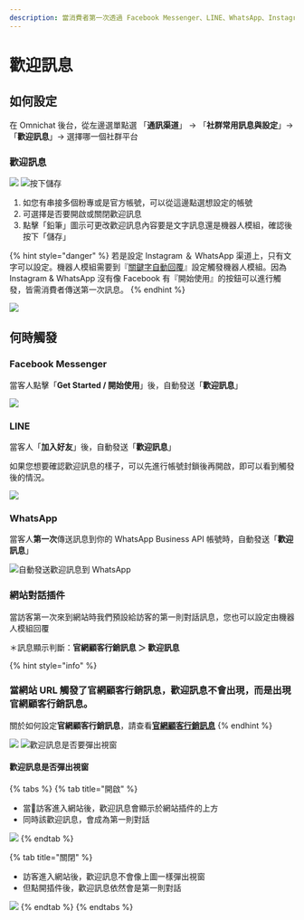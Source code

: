 ```yaml
---
description: 當消費者第一次透過 Facebook Messenger、LINE、WhatsApp、Instagram 和網站對話插件聯絡您們，自動發送歡迎訊息給消費者。
---
```


# 歡迎訊息

## 如何設定

在 Omnichat 後台，從左邊選單點選 「**通訊渠道**」 -> 「**社群常用訊息與設定**」->「**歡迎訊息**」-> 選擇哪一個社群平台

### 歡迎訊息

![](<../../../.gitbook/assets/截圖 2022-07-05 上午10.45.40.png>) ![按下儲存](<../../../.gitbook/assets/截圖 2022-07-05 上午10.45.51.png>)

1. 如您有串接多個粉專或是官方帳號，可以從這邊點選想設定的帳號
2. 可選擇是否要開啟或關閉歡迎訊息
3. 點擊「鉛筆」圖示可更改歡迎訊息內容要是文字訊息還是機器人模組，確認後按下「儲存」

{% hint style="danger" %}
若是設定 Instagram ＆ WhatsApp 渠道上，只有文字可以設定。機器人模組需要到『[關鍵字自動回覆](../../marketing/keyword-autoreply.md)』設定觸發機器人模組。因為 Instagram & WhatsApp 沒有像 Facebook 有『開始使用』的按鈕可以進行觸發，皆需消費者傳送第一次訊息。
{% endhint %}

![](<../../../.gitbook/assets/IG 歡迎訊息.png>)

## 何時觸發

### Facebook Messenger

當客人點擊「**Get Started / 開始使用**」後，自動發送「**歡迎訊息**」

![](<../../../.gitbook/assets/iOS 的影像.png>)

### LINE

當客人「**加入好友**」後，自動發送「**歡迎訊息**」

如果您想要確認歡迎訊息的樣子，可以先進行帳號封鎖後再開啟，即可以看到觸發後的情況。

![](<../../../.gitbook/assets/LINE (1).jpeg>)

### WhatsApp

當客人**第一次**傳送訊息到你的 WhatsApp Business API 帳號時，自動發送「**歡迎訊息**」

![自動發送歡迎訊息到 WhatsApp](../../../.gitbook/assets/whatsapp-welcome-msg.PNG)

### 網站對話插件

當訪客第一次來到網站時我們預設給訪客的第一則對話訊息，您也可以設定由機器人模組回覆

＊訊息顯示判斷：**官網顧客行銷訊息 ＞ 歡迎訊息**

{% hint style="info" %}
### 當網站 URL 觸發了官網顧客行銷訊息，歡迎**訊息**不會出現，而是出現官網顧客行銷訊息。

關於如何設定**官網顧客行銷訊息**，請查看[**官網顧客行銷訊息**](https://docs.omnichat.ai/features/remarketing)
{% endhint %}

![](<../../../.gitbook/assets/截圖 2022-07-05 上午11.54.34.png>) ![歡迎訊息是否要彈出視窗](<../../../.gitbook/assets/截圖 2022-07-05 上午11.54.21.png>)

#### 歡迎訊息是否彈出視窗

{% tabs %}
{% tab title="開啟" %}
* 當訪客進入網站後，歡迎訊息會顯示於網站插件的上方
* 同時該歡迎訊息，會成為第一則對話

![](<../../../.gitbook/assets/image (91).png>)
{% endtab %}

{% tab title="關閉" %}
* 訪客進入網站後，歡迎訊息不會像上圖一樣彈出視窗
* 但點開插件後，歡迎訊息依然會是第一則對話

![](<../../../.gitbook/assets/image (61).png>)
{% endtab %}
{% endtabs %}

